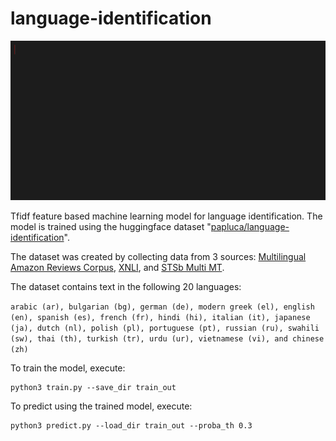 # language-identification

![Language identification prediction demo](demo/language-identification.gif)

Tfidf feature based machine learning model for language identification. The model is trained using the huggingface dataset "[papluca/language-identification](https://huggingface.co/datasets/papluca/language-identification)". 

The dataset was created by collecting data from 3 sources: [Multilingual Amazon Reviews Corpus](https://huggingface.co/datasets/amazon_reviews_multi), [XNLI](https://huggingface.co/datasets/xnli), and [STSb Multi MT](https://huggingface.co/datasets/stsb_multi_mt).

The dataset contains text in the following 20 languages:

`
arabic (ar), bulgarian (bg), german (de), modern greek (el), english (en), spanish (es), french (fr), hindi (hi), italian (it), japanese (ja), dutch (nl), polish (pl), portuguese (pt), russian (ru), swahili (sw), thai (th), turkish (tr), urdu (ur), vietnamese (vi), and chinese (zh)
`

To train the model, execute:
```
python3 train.py --save_dir train_out
```

To predict using the trained model, execute:
```
python3 predict.py --load_dir train_out --proba_th 0.3
```